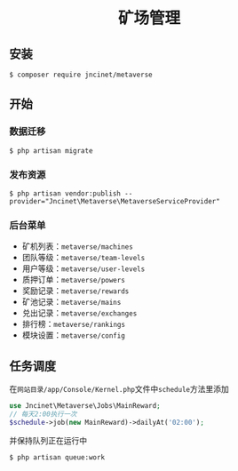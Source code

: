 <h1 align="center">矿场管理</h1>

## 安装
```shell
$ composer require jncinet/metaverse
```

## 开始
### 数据迁移
```shell
$ php artisan migrate
```

### 发布资源
```shell
$ php artisan vendor:publish --provider="Jncinet\Metaverse\MetaverseServiceProvider"
```

### 后台菜单
+ 矿机列表：`metaverse/machines`
+ 团队等级：`metaverse/team-levels`
+ 用户等级：`metaverse/user-levels`
+ 质押订单：`metaverse/powers`
+ 奖励记录：`metaverse/rewards`
+ 矿池记录：`metaverse/mains`
+ 兑出记录：`metaverse/exchanges`
+ 排行榜：`metaverse/rankings`
+ 模块设置：`metaverse/config`

## 任务调度
在`网站目录/app/Console/Kernel.php`文件中`schedule`方法里添加
```php
use Jncinet\Metaverse\Jobs\MainReward;
// 每天2:00执行一次
$schedule->job(new MainReward)->dailyAt('02:00');
```
并保持队列正在运行中
```shell
$ php artisan queue:work
```
